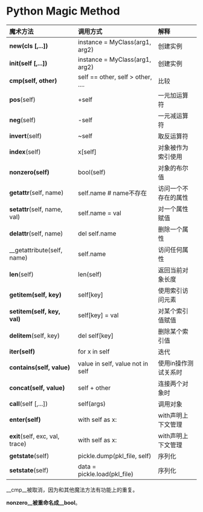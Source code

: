 # Python Magic Method

| 魔术方法                        | 调用方式                          | 解释  |
|:--------------------------------|:----------------------------------|:------|
|**__new__(cls [,...])**          |instance = MyClass(arg1, arg2)     |创建实例
|**__init__(self [,...])**        |instance = MyClass(arg1, arg2)     |创建实例
|**__cmp__(self, other)**         |self == other, self > other, ....  |比较
|__pos__(self)                    |+self                              |一元加运算符
|__neg__(self)                    |-self                              |一元减运算符
|__invert__(self)                 |~self                              |取反运算符
|__index__(self)                  |x[self]                            |对象被作为索引使用
|**__nonzero__(self)**            |bool(self)                         |对象的布尔值
|__getattr__(self, name)          |self.name # name不存在             |访问一个不存在的属性
|__setattr__(self, name, val)     |self.name = val                    |对一个属性赋值
|__delattr__(self, name)          |del self.name                      |删除一个属性
|__getattribute(self, name)       |self.name                          |访问任何属性
|__len__(self)                    |len(self)                          |返回当前对象长度
|**__getitem__(self, key)**       |self[key]                          |使用索引访问元素
|**__setitem__(self, key, val)**  |self[key] = val                    |对某个索引值赋值
|__delitem__(self, key)           |del self[key]                      |删除某个索引值
|**__iter__(self)**               |for x in self                      |迭代
|**__contains__(self, value)**    |value in self, value not in self   |使用in操作测试关系时
|**__concat__(self, value)**      |self + other                       |连接两个对象时
|__call__(self [,...])            |self(args)                         |调用对象
|**__enter__(self)**              |with self as x:                    |with声明上下文管理
|__exit__(self, exc, val, trace)  |with self as x:                    |with声明上下文管理
|__getstate__(self)               |pickle.dump(pkl_file, self)        |序列化
|__setstate__(self)               |data = pickle.load(pkl_file)       |序列化


__cmp__被取消，因为和其他魔法方法有功能上的重复。

__nonzero__被重命名成__bool__。